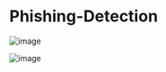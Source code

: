 # Phishing-Detection

![image](https://github.com/bugrasimsek/Phishing-Detection/assets/73181218/81c9ef71-21c2-4199-987e-b2cf88dde7f9)


![image](https://github.com/bugrasimsek/Phishing-Detection/assets/73181218/41ad6038-cc56-45ef-8144-81d26be794fe)

